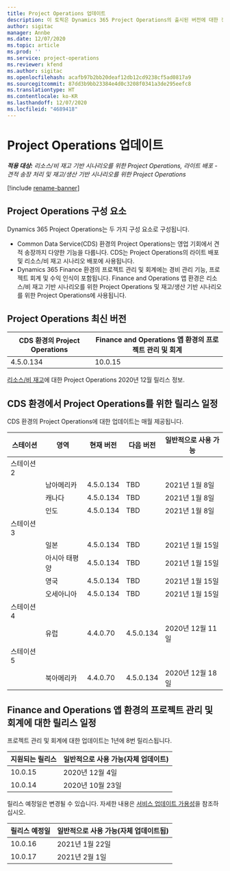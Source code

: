 ```yaml
---
title: Project Operations 업데이트
description: 이 토픽은 Dynamics 365 Project Operations의 출시된 버전에 대한 정보를 제공합니다.
author: sigitac
manager: Annbe
ms.date: 12/07/2020
ms.topic: article
ms.prod: ''
ms.service: project-operations
ms.reviewer: kfend
ms.author: sigitac
ms.openlocfilehash: acafb97b2bb20deaf12db12cd9238cf5ad0817a9
ms.sourcegitcommit: 87dd3b9bb23384e4d0c3208f0341a3de295eefc8
ms.translationtype: HT
ms.contentlocale: ko-KR
ms.lasthandoff: 12/07/2020
ms.locfileid: "4689418"
---
```

# <a name="project-operations-updates"></a>Project Operations 업데이트

_**적용 대상:** 리소스/비 재고 기반 시나리오를 위한 Project Operations, 라이트 배포 - 견적 송장 처리 및 재고/생산 기반 시나리오를 위한 Project Operations_

[!include [rename-banner](~/includes/cc-data-platform-banner.md)]

## <a name="project-operations-components"></a>Project Operations 구성 요소

Dynamics 365 Project Operations는 두 가지 구성 요소로 구성됩니다.

- Common Data Service(CDS) 환경의 Project Operations는 영업 기회에서 견적 송장까지 다양한 기능을 다룹니다. CDS는 Project Operations의 라이트 배포 및 리소스/비 재고 시나리오 배포에 사용됩니다.
- Dynamics 365 Finance 환경의 프로젝트 관리 및 회계에는 경비 관리 기능, 프로젝트 회계 및 수익 인식이 포함됩니다. Finance and Operations 앱 환경은 리소스/비 재고 기반 시나리오를 위한 Project Operations 및 재고/생산 기반 시나리오를 위한 Project Operations에 사용됩니다.

## <a name="project-operations-latest-version"></a>Project Operations 최신 버전

| CDS 환경의 Project Operations | Finance and Operations 앱 환경의 프로젝트 관리 및 회계 |
| --- | --- |
| 4.5.0.134 | 10.0.15 |

[리소스/비 재고](whats-new-dec-2020-resource-based.md)에 대한 Project Operations 2020년 12월 릴리스 정보.

## <a name="release-schedule-for-project-operations-on-cds-environment"></a>CDS 환경에서 Project Operations를 위한 릴리스 일정

CDS 환경의 Project Operations에 대한 업데이트는 매월 제공됩니다. 

| 스테이션   | 영역        | 현재 버전 | 다음 버전 | 일반적으로 사용 가능 |
|-----------|---------------|-----------------|--------------|---------------------|
| 스테이션 2 |   &nbsp;      |    &nbsp;       | &nbsp;       |      &nbsp;         |
|   &nbsp;  | 남아메리카 |  4.5.0.134       | TBD     | 2021년 1월 8일           |
|    &nbsp; | 캐나다        |  4.5.0.134       | TBD     | 2021년 1월 8일          |
|   &nbsp;  | 인도         |  4.5.0.134       | TBD     | 2021년 1월 8일           |
| 스테이션 3  |      &nbsp;   |     &nbsp;      |     &nbsp;   |      &nbsp;         |
|   &nbsp;  | 일본         |  4.5.0.134       | TBD     | 2021년 1월 15일           |
|   &nbsp;  | 아시아 태평양  |  4.5.0.134       | TBD     | 2021년 1월 15일           |
|   &nbsp;  | 영국 |  4.5.0.134       | TBD     | 2021년 1월 15일           |
|   &nbsp;  | 오세아니아       |  4.5.0.134       | TBD     | 2021년 1월 15일           |
| 스테이션 4 |     &nbsp;    |     &nbsp;      |     &nbsp;   |      &nbsp;         |
|   &nbsp;  | 유럽        |  4.4.0.70       | 4.5.0.134     | 2020년 12월 11일           |
| 스테이션 5 |     &nbsp;    |     &nbsp;      |     &nbsp;   |      &nbsp;         |
|   &nbsp;  | 북아메리카 |  4.4.0.70       | 4.5.0.134     | 2020년 12월 18일           |

## <a name="release-schedule-for-project-management-and-accounting-in-the-finance-and-operations-apps-environment"></a>Finance and Operations 앱 환경의 프로젝트 관리 및 회계에 대한 릴리스 일정

프로젝트 관리 및 회계에 대한 업데이트는 1년에 8번 릴리스됩니다.

| 지원되는 릴리스 | 일반적으로 사용 가능(자체 업데이트) |
| --- | --- |
| 10.0.15 | 2020년 12월 4일 |
| 10.0.14 | 2020년 10월 23일 |

릴리스 예정일은 변경될 수 있습니다. 자세한 내용은 [서비스 업데이트 가용성](https://docs.microsoft.com/dynamics365/fin-ops-core/fin-ops/get-started/public-preview-releases?toc=/dynamics365/finance/toc.json)을 참조하십시오.

| 릴리스 예정일 | 일반적으로 사용 가능(자체 업데이트됨) |
| --- | --- |
| 10.0.16 | 2021년 1월 22일 |
| 10.0.17 | 2021년 2월 1일 |

